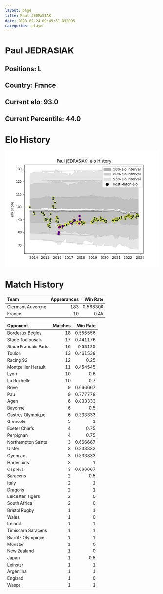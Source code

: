 ```yaml
---  
layout: page  
title: Paul JEDRASIAK  
date: 2023-02-24 09:49:51.092095  
categories: player  
---
```

# Paul JEDRASIAK

## Positions: L

## Country: France

## Current elo: 93.0

## Current Percentile: 44.0

# Elo History


![elo history](history_PaulJEDRASIAK.png)
# Match History


| Team              |   Appearances |   Win Rate |
|:------------------|--------------:|-----------:|
| Clermont Auvergne |           183 |   0.568306 |
| France            |            10 |   0.45     |

| Opponent             |   Matches |   Win Rate |
|:---------------------|----------:|-----------:|
| Bordeaux Begles      |        18 |   0.555556 |
| Stade Toulousain     |        17 |   0.441176 |
| Stade Francais Paris |        16 |   0.53125  |
| Toulon               |        13 |   0.461538 |
| Racing 92            |        12 |   0.25     |
| Montpellier Herault  |        11 |   0.454545 |
| Lyon                 |        10 |   0.6      |
| La Rochelle          |        10 |   0.7      |
| Brive                |         9 |   0.666667 |
| Pau                  |         9 |   0.777778 |
| Agen                 |         6 |   0.833333 |
| Bayonne              |         6 |   0.5      |
| Castres Olympique    |         6 |   0.333333 |
| Grenoble             |         5 |   1        |
| Exeter Chiefs        |         4 |   0.75     |
| Perpignan            |         4 |   0.75     |
| Northampton Saints   |         3 |   0.666667 |
| Ulster               |         3 |   0.333333 |
| Oyonnax              |         3 |   0.333333 |
| Harlequins           |         3 |   1        |
| Ospreys              |         3 |   0.666667 |
| Saracens             |         2 |   0.5      |
| Italy                |         2 |   1        |
| Dragons              |         2 |   1        |
| Leicester Tigers     |         2 |   0        |
| South Africa         |         2 |   0        |
| Bristol Rugby        |         1 |   1        |
| Wales                |         1 |   0        |
| Ireland              |         1 |   1        |
| Timisoara Saracens   |         1 |   1        |
| Biarritz Olympique   |         1 |   1        |
| Munster              |         1 |   0        |
| New Zealand          |         1 |   0        |
| Japan                |         1 |   0.5      |
| Leinster             |         1 |   1        |
| Argentina            |         1 |   1        |
| England              |         1 |   0        |
| Wasps                |         1 |   1        |